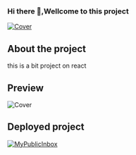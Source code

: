 ### Hi there 👋,Wellcome to this project
[![Cover](https://github.com/Josbor/Josbor/blob/main/wepik-cover-para-github-2022616-202029.png)](https://github.com/Josbor)


## About the project
this is a bit project on react

## Preview
![Cover](https://github.com/Josbor/Josbor/blob/main/presupuesto%202.png)

## Deployed project
[![MyPublicInbox](https://img.shields.io/badge/Netlify-Click_Here-5CEBDF?style=for-the-badge&logo=netlify&logoColor=5CEBDF&labelColor=101010)](https://administracion-gastos.netlify.app/)

